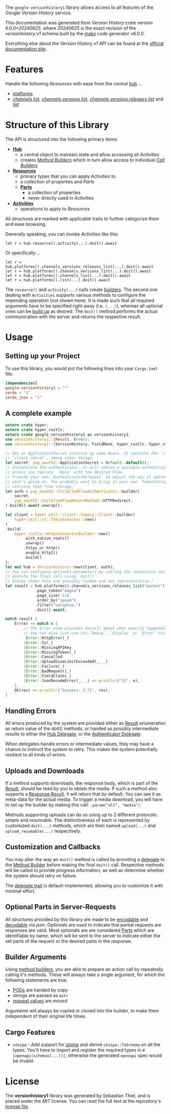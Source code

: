 <!---
DO NOT EDIT !
This file was generated automatically from 'src/generator/templates/api/README.md.mako'
DO NOT EDIT !
-->
The `google-versionhistory1` library allows access to all features of the *Google Version History* service.

This documentation was generated from *Version History* crate version *6.0.0+20240625*, where *20240625* is the exact revision of the *versionhistory:v1* schema built by the [mako](http://www.makotemplates.org/) code generator *v6.0.0*.

Everything else about the *Version History* *v1* API can be found at the
[official documentation site](https://developers.chrome.com/versionhistory).
# Features

Handle the following *Resources* with ease from the central [hub](https://docs.rs/google-versionhistory1/6.0.0+20240625/google_versionhistory1/VersionHistory) ...

* [platforms](https://docs.rs/google-versionhistory1/6.0.0+20240625/google_versionhistory1/api::Platform)
 * [*channels list*](https://docs.rs/google-versionhistory1/6.0.0+20240625/google_versionhistory1/api::PlatformChannelListCall), [*channels versions list*](https://docs.rs/google-versionhistory1/6.0.0+20240625/google_versionhistory1/api::PlatformChannelVersionListCall), [*channels versions releases list*](https://docs.rs/google-versionhistory1/6.0.0+20240625/google_versionhistory1/api::PlatformChannelVersionReleaseListCall) and [*list*](https://docs.rs/google-versionhistory1/6.0.0+20240625/google_versionhistory1/api::PlatformListCall)




# Structure of this Library

The API is structured into the following primary items:

* **[Hub](https://docs.rs/google-versionhistory1/6.0.0+20240625/google_versionhistory1/VersionHistory)**
    * a central object to maintain state and allow accessing all *Activities*
    * creates [*Method Builders*](https://docs.rs/google-versionhistory1/6.0.0+20240625/google_versionhistory1/common::MethodsBuilder) which in turn
      allow access to individual [*Call Builders*](https://docs.rs/google-versionhistory1/6.0.0+20240625/google_versionhistory1/common::CallBuilder)
* **[Resources](https://docs.rs/google-versionhistory1/6.0.0+20240625/google_versionhistory1/common::Resource)**
    * primary types that you can apply *Activities* to
    * a collection of properties and *Parts*
    * **[Parts](https://docs.rs/google-versionhistory1/6.0.0+20240625/google_versionhistory1/common::Part)**
        * a collection of properties
        * never directly used in *Activities*
* **[Activities](https://docs.rs/google-versionhistory1/6.0.0+20240625/google_versionhistory1/common::CallBuilder)**
    * operations to apply to *Resources*

All *structures* are marked with applicable traits to further categorize them and ease browsing.

Generally speaking, you can invoke *Activities* like this:

```Rust,ignore
let r = hub.resource().activity(...).doit().await
```

Or specifically ...

```ignore
let r = hub.platforms().channels_versions_releases_list(...).doit().await
let r = hub.platforms().channels_versions_list(...).doit().await
let r = hub.platforms().channels_list(...).doit().await
let r = hub.platforms().list(...).doit().await
```

The `resource()` and `activity(...)` calls create [builders][builder-pattern]. The second one dealing with `Activities`
supports various methods to configure the impending operation (not shown here). It is made such that all required arguments have to be
specified right away (i.e. `(...)`), whereas all optional ones can be [build up][builder-pattern] as desired.
The `doit()` method performs the actual communication with the server and returns the respective result.

# Usage

## Setting up your Project

To use this library, you would put the following lines into your `Cargo.toml` file:

```toml
[dependencies]
google-versionhistory1 = "*"
serde = "1"
serde_json = "1"
```

## A complete example

```Rust
extern crate hyper;
extern crate hyper_rustls;
extern crate google_versionhistory1 as versionhistory1;
use versionhistory1::{Result, Error};
use versionhistory1::{VersionHistory, FieldMask, hyper_rustls, hyper_util, yup_oauth2};

// Get an ApplicationSecret instance by some means. It contains the `client_id` and
// `client_secret`, among other things.
let secret: yup_oauth2::ApplicationSecret = Default::default();
// Instantiate the authenticator. It will choose a suitable authentication flow for you,
// unless you replace  `None` with the desired Flow.
// Provide your own `AuthenticatorDelegate` to adjust the way it operates and get feedback about
// what's going on. You probably want to bring in your own `TokenStorage` to persist tokens and
// retrieve them from storage.
let auth = yup_oauth2::InstalledFlowAuthenticator::builder(
    secret,
    yup_oauth2::InstalledFlowReturnMethod::HTTPRedirect,
).build().await.unwrap();

let client = hyper_util::client::legacy::Client::builder(
    hyper_util::rt::TokioExecutor::new()
)
.build(
    hyper_rustls::HttpsConnectorBuilder::new()
        .with_native_roots()
        .unwrap()
        .https_or_http()
        .enable_http1()
        .build()
);
let mut hub = VersionHistory::new(client, auth);
// You can configure optional parameters by calling the respective setters at will, and
// execute the final call using `doit()`.
// Values shown here are possibly random and not representative !
let result = hub.platforms().channels_versions_releases_list("parent")
             .page_token("magna")
             .page_size(-11)
             .order_by("ipsum")
             .filter("voluptua.")
             .doit().await;

match result {
    Err(e) => match e {
        // The Error enum provides details about what exactly happened.
        // You can also just use its `Debug`, `Display` or `Error` traits
         Error::HttpError(_)
        |Error::Io(_)
        |Error::MissingAPIKey
        |Error::MissingToken(_)
        |Error::Cancelled
        |Error::UploadSizeLimitExceeded(_, _)
        |Error::Failure(_)
        |Error::BadRequest(_)
        |Error::FieldClash(_)
        |Error::JsonDecodeError(_, _) => println!("{}", e),
    },
    Ok(res) => println!("Success: {:?}", res),
}

```
## Handling Errors

All errors produced by the system are provided either as [Result](https://docs.rs/google-versionhistory1/6.0.0+20240625/google_versionhistory1/common::Result) enumeration as return value of
the doit() methods, or handed as possibly intermediate results to either the
[Hub Delegate](https://docs.rs/google-versionhistory1/6.0.0+20240625/google_versionhistory1/common::Delegate), or the [Authenticator Delegate](https://docs.rs/yup-oauth2/*/yup_oauth2/trait.AuthenticatorDelegate.html).

When delegates handle errors or intermediate values, they may have a chance to instruct the system to retry. This
makes the system potentially resilient to all kinds of errors.

## Uploads and Downloads
If a method supports downloads, the response body, which is part of the [Result](https://docs.rs/google-versionhistory1/6.0.0+20240625/google_versionhistory1/common::Result), should be
read by you to obtain the media.
If such a method also supports a [Response Result](https://docs.rs/google-versionhistory1/6.0.0+20240625/google_versionhistory1/common::ResponseResult), it will return that by default.
You can see it as meta-data for the actual media. To trigger a media download, you will have to set up the builder by making
this call: `.param("alt", "media")`.

Methods supporting uploads can do so using up to 2 different protocols:
*simple* and *resumable*. The distinctiveness of each is represented by customized
`doit(...)` methods, which are then named `upload(...)` and `upload_resumable(...)` respectively.

## Customization and Callbacks

You may alter the way an `doit()` method is called by providing a [delegate](https://docs.rs/google-versionhistory1/6.0.0+20240625/google_versionhistory1/common::Delegate) to the
[Method Builder](https://docs.rs/google-versionhistory1/6.0.0+20240625/google_versionhistory1/common::CallBuilder) before making the final `doit()` call.
Respective methods will be called to provide progress information, as well as determine whether the system should
retry on failure.

The [delegate trait](https://docs.rs/google-versionhistory1/6.0.0+20240625/google_versionhistory1/common::Delegate) is default-implemented, allowing you to customize it with minimal effort.

## Optional Parts in Server-Requests

All structures provided by this library are made to be [encodable](https://docs.rs/google-versionhistory1/6.0.0+20240625/google_versionhistory1/common::RequestValue) and
[decodable](https://docs.rs/google-versionhistory1/6.0.0+20240625/google_versionhistory1/common::ResponseResult) via *json*. Optionals are used to indicate that partial requests are responses
are valid.
Most optionals are are considered [Parts](https://docs.rs/google-versionhistory1/6.0.0+20240625/google_versionhistory1/common::Part) which are identifiable by name, which will be sent to
the server to indicate either the set parts of the request or the desired parts in the response.

## Builder Arguments

Using [method builders](https://docs.rs/google-versionhistory1/6.0.0+20240625/google_versionhistory1/common::CallBuilder), you are able to prepare an action call by repeatedly calling it's methods.
These will always take a single argument, for which the following statements are true.

* [PODs][wiki-pod] are handed by copy
* strings are passed as `&str`
* [request values](https://docs.rs/google-versionhistory1/6.0.0+20240625/google_versionhistory1/common::RequestValue) are moved

Arguments will always be copied or cloned into the builder, to make them independent of their original life times.

[wiki-pod]: http://en.wikipedia.org/wiki/Plain_old_data_structure
[builder-pattern]: http://en.wikipedia.org/wiki/Builder_pattern
[google-go-api]: https://github.com/google/google-api-go-client

## Cargo Features

* `utoipa` - Add support for [utoipa](https://crates.io/crates/utoipa) and derive `utoipa::ToSchema` on all
the types. You'll have to import and register the required types in `#[openapi(schemas(...))]`, otherwise the
generated `openapi` spec would be invalid.


# License
The **versionhistory1** library was generated by Sebastian Thiel, and is placed
under the *MIT* license.
You can read the full text at the repository's [license file][repo-license].

[repo-license]: https://github.com/Byron/google-apis-rsblob/main/LICENSE.md

